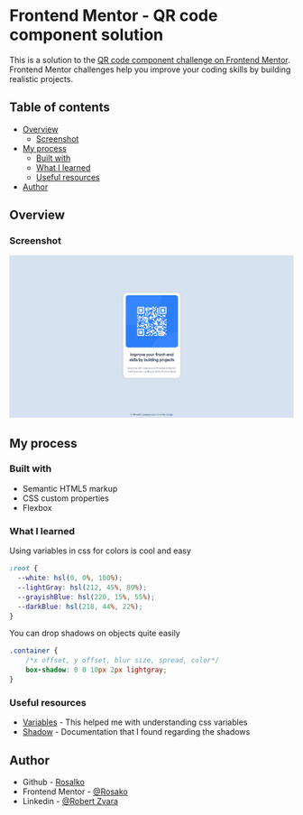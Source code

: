 # Frontend Mentor - QR code component solution

This is a solution to the [QR code component challenge on Frontend Mentor](https://www.frontendmentor.io/challenges/qr-code-component-iux_sIO_H). Frontend Mentor challenges help you improve your coding skills by building realistic projects.

## Table of contents

- [Overview](#overview)
  - [Screenshot](#screenshot)
- [My process](#my-process)
  - [Built with](#built-with)
  - [What I learned](#what-i-learned)
  - [Useful resources](#useful-resources)
- [Author](#author)

## Overview

### Screenshot

![](./screenshot.jpg)

## My process

### Built with

- Semantic HTML5 markup
- CSS custom properties
- Flexbox

### What I learned

Using variables in css for colors is cool and easy

```css
:root {
  --white: hsl(0, 0%, 100%);
  --lightGray: hsl(212, 45%, 89%);
  --grayishBlue: hsl(220, 15%, 55%);
  --darkBlue: hsl(218, 44%, 22%);
}
```

You can drop shadows on objects quite easily
```css
.container {
    /*x offset, y offset, blur size, spread, color*/
    box-shadow: 0 0 10px 2px lightgray;
}
```
### Useful resources

- [Variables](https://www.w3schools.com/css/css3_variables.asp) - This helped me with understanding css variables
- [Shadow](https://developer.mozilla.org/en-US/docs/Web/CSS/box-shadow) - Documentation that I found regarding the shadows

## Author

- Github - [Rosalko](https://github.com/Rosalko)
- Frontend Mentor - [@Rosako](https://www.frontendmentor.io/profile/Rosalko)
- Linkedin - [@Robert Zvara](https://www.linkedin.com/in/robert-zvara-bb5a04234/)
